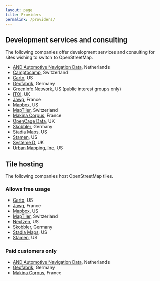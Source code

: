 ```yaml
---
layout: page
title: Providers
permalink: /providers/
---
```


## Development services and consulting

The following companies offer development services and consulting for sites wishing to switch to OpenStreetMap.

* [AND Automotive Navigation Data](https://www.and.com/services-3/map-hosting/), Netherlands
* [Camptocamp](https://camptocamp.com/), Switzerland
* [Carto](https://carto.com/), US
* [Geofabrik](https://www.geofabrik.de/), Germany
* [GreenInfo Network](https://www.greeninfo.org/), US (public interest groups only)
* [ITO!](https://www.itoworld.com/), UK
* [Jawg](https://www.jawg.io/), France
* [Mapbox](https://www.mapbox.com/), US
* [MapTiler](https://www.maptiler.com/), Switzerland
* [Makina Corpus](http://makina-corpus.com/), France
* [OpenCage Data](http://opencagedata.com/), UK
* [Skobbler](http://developer.skobbler.com/), Germany
* [Stadia Maps](https://stadiamaps.com), US
* [Stamen](http://www.stamen.com/), US
* [Système D](http://www.systemeD.net/openstreetmap "OpenStreetMap consultancy by Richard Fairhurst"), UK
* [Urban Mapping, Inc](http://www.urbanmapping.com/), US

## Tile hosting

The following companies host OpenStreetMap tiles.

### Allows free usage

* [Carto](https://carto.com/), US
* [Jawg](https://www.jawg.io/), France
* [Mapbox](http://mapbox.com/), US
* [MapTiler](https://www.maptiler.com/), Switzerland
* [Nextzen](https://www.nextzen.org/), US
* [Skobbler](http://developer.skobbler.com/), Germany
* [Stadia Maps](https://stadiamaps.com), US
* [Stamen](http://www.stamen.com/), US

### Paid customers only

* [AND Automotive Navigation Data](https://www.and.com/services-3/map-hosting/), Netherlands
* [Geofabrik](https://www.geofabrik.de/maps/rendering.html), Germany
* [Makina Corpus](https://makina-corpus.com/), France
